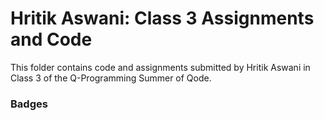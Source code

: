 # Hritik Aswani: Class 3 Assignments and Code
This folder contains code and assignments submitted by Hritik Aswani in Class 3 of the Q-Programming Summer of Qode.
### Badges